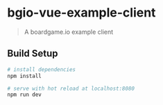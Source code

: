 # bgio-vue-example-client

> A boardgame.io example client

## Build Setup

```bash
# install dependencies
npm install

# serve with hot reload at localhost:8080
npm run dev
```
